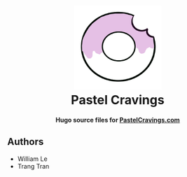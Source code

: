 <h1 align="center">
  <br>
  <a href="http://pastelcravings.com"><img src="https://raw.githubusercontent.com/liotac/PastelCravings/master/static/bigdonut.png" alt="Pastel Cravings" width="200"></a>
  <br>
  Pastel Cravings
  <br>
</h1>

<h4 align="center">Hugo source files for <a href="http://pastelcravings.com">PastelCravings.com</a></h4>

## Authors

- William Le
- Trang Tran
